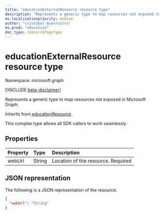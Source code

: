 ```yaml
---
title: "educationExternalResource resource type"
description: "Represents a generic type to map resources not exposed to Graph."
ms.localizationpriority: medium
author: "cristobal-buenrostro"
ms.prod: "education"
doc_type: resourcePageType
---
```


# educationExternalResource resource type

Namespace: microsoft.graph

[!INCLUDE [beta-disclaimer](../../includes/beta-disclaimer.md)]

Represents a generic type to map resources not exposed in Microsoft Graph.

Inherits from [educationResource](educationresource.md).

This complex type allows all SDK callers to work seamlessly.

## Properties
| Property	   | Type	|Description|
|:---------------|:--------|:----------|
|webUrl|String|Location of the resource. Required|

## JSON representation

The following is a JSON representation of the resource.

<!-- {
  "blockType": "resource",
  "optionalProperties": [
  ],
  "@odata.type": "microsoft.graph.educationExternalResource"
}-->

```json
{
  "webUrl": "String"
}

```

<!-- uuid: 8fcb5dbc-d5aa-4681-8e31-b001d5168d79
2021-09-21 14:57:30 UTC -->
<!--
{
  "type": "#page.annotation",
  "description": "educationExternalResource resource",
  "keywords": "",
  "section": "documentation",
  "tocPath": "",
  "suppressions": []
}
-->
